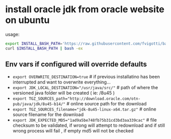 # install oracle jdk from oracle website on ubuntu

usage:
```bash
export INSTALL_BASH_PATH='https://raw.githubusercontent.com/fvigotti/bash-ubuntu-oraclejdk/master/src/install_oracle_jdk.sh'
curl $INSTALL_BASH_PATH | bash -ex 
```


## Env vars if configured will override defaults
 
  
* ``export OVERWRITE_DESTINATION=true`` # if previous installatino has been interrupted and want to overwrite everything...   
* ``export JDK_LOCAL_DESTINATION="/usr/java/src/"`` # path of where the versioned java folder will be created ( ie: /8u45 )   
* ``export TGZ_SOURCES_path="http://download.oracle.com/otn-pub/java/jdk/8u45-b14/"`` # online source path for the download   
* ``export TGZ_SOURCES_filename="jdk-8u45-linux-x64.tar.gz"`` # online source filename for the download  
* ``export JDK_EXPECTED_MD5="1ad9a5be748fb75b31cd3bd3aa339cac"`` # file checksum to be validated, if wrong will attempt to redownload and if still wrong process will fail , if empty md5 will not be checked  



